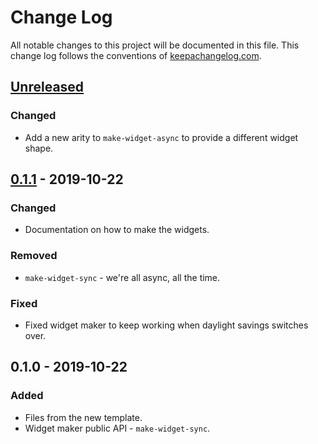 # Change Log
All notable changes to this project will be documented in this file. This change log follows the conventions of [keepachangelog.com](http://keepachangelog.com/).

## [Unreleased]
### Changed
- Add a new arity to `make-widget-async` to provide a different widget shape.

## [0.1.1] - 2019-10-22
### Changed
- Documentation on how to make the widgets.

### Removed
- `make-widget-sync` - we're all async, all the time.

### Fixed
- Fixed widget maker to keep working when daylight savings switches over.

## 0.1.0 - 2019-10-22
### Added
- Files from the new template.
- Widget maker public API - `make-widget-sync`.

[Unreleased]: https://github.com/your-name/repo-analyzer/compare/0.1.1...HEAD
[0.1.1]: https://github.com/your-name/repo-analyzer/compare/0.1.0...0.1.1
